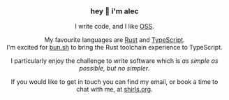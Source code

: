 <div align="center">

### hey 👋 i'm alec

I write code, and I like [OSS](https://en.wikipedia.org/wiki/Open-source_software).

My favourite languages are [Rust](<https://en.wikipedia.org/wiki/Rust_(programming_language)>) and [TypeScript](https://en.wikipedia.org/wiki/TypeScript).  
I'm excited for [bun.sh](https://bun.sh) to bring the Rust toolchain experience to TypeScript.

I particularly enjoy the challenge to write software which is _as simple as possible, but no simpler_.

If you would like to get in touch you can find my email, or book a time to chat with me, at [shirls.org](https://shirls.org).

</div>
